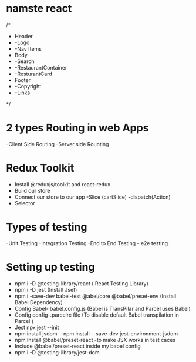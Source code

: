 # namste react



/*

 * Header
 *  -Logo
 *  -Nav Items
 * Body
 *  -Search
 *  -RestaurantContainer
 *  -ResturantCard
 * Footer
 *  -Copyright
 *  -Links

*/

#  2 types Routing in web Apps 
 -Client Side Routing
 -Server side Rounting



 # Redux Toolkit 
   - Install @reduxjs/toolkit and react-redux
   - Build our store
   - Connect our store to our app
   -Slice (cartSlice)
   -dispatch(Action)
   - Selector


# Types of testing
 -Unit Testing
 -Integration Testing
 -End to End Testing - e2e testing


# Setting up testing
 - npm i -D @testing-library/react ( React Testing Library)
 - npm i -D jest (Install Jset)
 - npm i -save-dev babel-test @abel/core @babel/preset-env  (Install Babel Dependency)
 - Config Babel- babel.config.js  (Babel is TransPilar and Parcel uses Babel) 
 - Config config-.parcelrc file (To disable default Babel transpilation in Parcel )
 - Jest npx jest --init
 - npm install jsdom --npm install --save-dev jest-environment-jsdom
 - npm Install @babel/preset-react -to make JSX works in test caces
 - Include @babel/preset-react inside my babel config
 - npm i -D @testing-library/jest-dom
